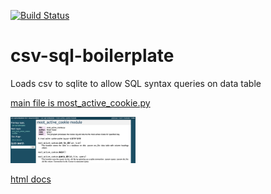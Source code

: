 [![Build Status](https://www.travis-ci.com/byukan/csv-sql-boilerplate.svg?branch=main)](https://www.travis-ci.com/byukan/csv-sql-boilerplate)

# csv-sql-boilerplate
 Loads csv to sqlite to allow SQL syntax queries on data table

 [main file is most_active_cookie.py](https://github.com/byukan/csv-sql-boilerplate/blob/main/most_active_cookie.py)

 <img src="docs/docs screenshot.png" style="width: 200px;"/>

 [html docs](https://github.com/byukan/csv-sql-boilerplate/tree/main/docs/source/_build/html)
 

